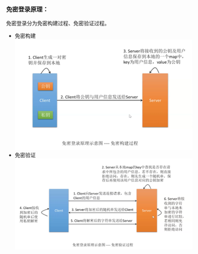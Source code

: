 ### 免密登录原理：

免密登录分为免密构建过程、免密验证过程。

* 免密构建
  ![image-20191011111957870](../assets-images/image-20191011111957870.png)
* 免密验证
  ![image-20191011112627053](../assets-images/image-20191011112627053.png)

